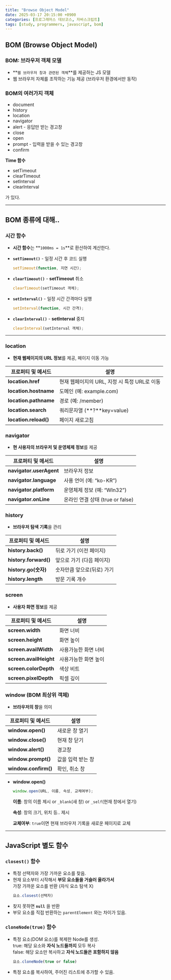 ```yaml
---
title: "Browse Object Model"
date: 2025-03-17 20:15:00 +0900
categories: [프로그래머스 데브코스, 자바스크립트]
tags: [study, programmers, javascript, bom]
---
```


## BOM (Browse Object Model)

### BOM: 브라우저 객체 모델

- **`웹 브라우저 창과 관련된 객체`**를 제공하는 JS 모델  
- 웹 브라우저 자체를 조작하는 기능 제공 (<span class="redpen">브라우저 환경</span>에서만 동작)

### BOM의 여러가지 객체

- document
- history
- location
- navigator
- alert - 응답만 받는 경고창
- close
- open
- prompt - 입력을 받을 수 있는 경고창
- confirm

**Time 함수**

- setTimeout
- clearTimeout
- setInterval
- clearInterval

가 있다.

---

## BOM 종류에 대해..

### 시간 함수

- **시간 함수**는 **`1000ms = 1s`**로 환산하여 계산한다.  
- **`setTimeout()`** - 일정 시간 후 코드 실행
    
    ```js
    setTimeout(function, 지연 시간);
    ```
    
- **`clearTimeout()`** - **setTimeout** 취소
    
    ```js
    clearTimeout(setTimeout 객체);
    ```
    
- **`setInterval()`** - 일정 시간 간격마다 실행
    
    ```js
    setInterval(function, 시간 간격);
    ```
    
- **`clearInterval()`** - **setInterval** 중지
    
    ```js
    clearInterval(setInterval 객체);
    ```
    
---

### <span class="redpen">**location**</span>

- **현재 웹페이지의 URL 정보**를 제공, 페이지 이동 가능

| 프로퍼티 및 메서드                                | 설명                                         |
| ------------------------------------------------- | -------------------------------------------- |
| **<span class="redpen">location</span>.href**     | 현재 웹페이지의 URL, 지정 시 특정 URL로 이동 |
| **<span class="redpen">location</span>.hostname** | 도메인 (예: example.com)                     |
| **<span class="redpen">location</span>.pathname** | 경로 (예: /member)                           |
| **<span class="redpen">location</span>.search**   | 쿼리문자열 (**?**key=value)                  |
| **<span class="redpen">location</span>.reload()** | 페이지 새로고침                              |

### <span class="redpen">**navigator**</span>

- **현 사용자의 브라우저 및 운영체제 정보**를 제공

| 프로퍼티 및 메서드                                  | 설명                             |
| --------------------------------------------------- | -------------------------------- |
| **<span class="redpen">navigator</span>.userAgent** | 브라우저 정보                    |
| **<span class="redpen">navigator</span>.language**  | 사용 언어 (예: “ko-KR”)          |
| **<span class="redpen">navigator</span>.platform**  | 운영체제 정보 (예: “WIn32”)      |
| **<span class="redpen">navigator</span>.onLine**    | 온라인 연결 상태 (true or false) |

### <span class="redpen">**history**</span>

- **브라우저 탐색 기록**을 관리

| 프로퍼티 및 메서드                                   | 설명                       |
| ---------------------------------------------------- | -------------------------- |
| **<span class="redpen">history</span>.back()**       | 뒤로 가기 (이전 페이지)    |
| **<span class="redpen">history</span>.forward()**    | 앞으로 가기 (다음 페이지)  |
| **<span class="redpen">history</span>.go(**숫자**)** | 숫자만큼 앞으로(뒤로) 가기 |
| **<span class="redpen">history</span>.length**       | 방문 기록 개수             |

### <span class="redpen">**screen**</span>

- **사용자 화면 정보**를 제공

| 프로퍼티 및 메서드                                 | 설명                 |
| -------------------------------------------------- | -------------------- |
| **<span class="redpen">screen</span>.width**       | 화면 너비            |
| **<span class="redpen">screen</span>.height**      | 화면 높이            |
| **<span class="redpen">screen</span>.availWidth**  | 사용가능한 화면 너비 |
| **<span class="redpen">screen</span>.availHeight** | 사용가능한 화면 높이 |
| **<span class="redpen">screen</span>.colorDepth**  | 색상 비트            |
| **<span class="redpen">screen</span>.pixelDepth**  | 픽셀 깊이            |

### <span class="redpen">**window**</span> (BOM 최상위 객체)

- **브라우저의 창**을 의미    

| 프로퍼티 및 메서드                               | 설명              |
| ------------------------------------------------ | ----------------- |
| **<span class="redpen">window</span>.open()**    | 새로운 창 열기    |
| **<span class="redpen">window</span>.close()**   | 현재 창 닫기      |
| **<span class="redpen">window</span>.alert()**   | 경고창            |
| **<span class="redpen">window</span>.prompt()**  | 값을 입력 받는 창 |
| **<span class="redpen">window</span>.confirm()** | 확인, 취소 창     |
  
- **<span class="redpen">window</span>**.**open()**
    
    ```js
    window.open(URL, 이름, 속성, 교체여부);
    ```
    
    **이름**: 창의 이름 제시 or `_blank`(새 창)  or `_self`(현재 창에서 열기)
    
    **속성**: 창의 크기, 위치 등.. 제시
    
    **교체여부**: `true`이면 현재 브라우저 기록을 새로운 페이지로 교체

---

## JavaScript 별도 함수

### **`closest()`** 함수  
- 특정 선택자와 가장 가까운 요소를 찾음.
- 현재 요소부터 시작해서 **부모 요소들을 거슬러 올라가서**   
  가장 가까운 요소를 반환 (자식 요소 탐색 X)  
    ```js
    요소.closest(선택자)
    ```  
- 찾지 못하면 **`null`** 을 반환  
- 부모 요소를 직접 반환하는 `parentElement` 와는 차이가 있음.

### **`cloneNode(true)`** 함수  
- 특정 요소(DOM 요소)를 복제한 Node를 생성.  
  <span class="bluepen">true</span>: 해당 요소와 **자식 노드들까지** 모두 복사   
  <span class="redpen">false</span>: 해당 요소만 복사하고 **자식 노드들은 포함하지 않음**
	```js
    요소.cloneNode(true or false)
    ```  
- 특정 요소를 복사하여, 주어진 리스트에 추가할 수 있음.  